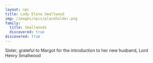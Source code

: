 ```yaml
---
layout: npc
title: Lady Elena Smallwood
img: /images/npcs/placeholder.png
family:
  title: Smallwoods
  discovered: true
discovered: true
---
```

Sister, grateful to Margot for the introduction to her new husband, Lord Henry Smallwood
